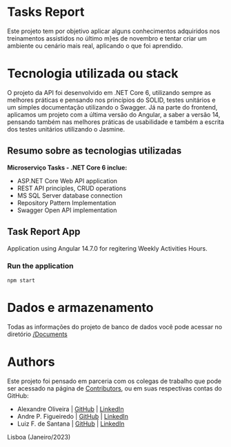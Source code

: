 # Tasks Report
Este projeto tem por objetivo aplicar alguns conhecimentos adquiridos nos treinamentos assistidos no último m}es de novembro e tentar criar um ambiente ou cenário mais real, aplicando o que foi aprendido.

# Tecnologia utilizada ou stack
O projeto da API foi desenvolvido em .NET Core 6, utilizando sempre as melhores práticas e pensando nos princípios do SOLID, testes unitários e um simples documentação utilizando o Swagger.
Já na parte do frontend, aplicamos um projeto com a última versão do Angular, a saber a versão 14, pensando também nas melhores práticas de usabilidade e também a escrita dos testes unitários utilizando o Jasmine.

## Resumo sobre as tecnologias utilizadas

<b>Microserviço Tasks - .NET Core 6 inclue:</b>

- ASP.NET Core Web API application
- REST API principles, CRUD operations
- MS SQL Server database connection
- Repository Pattern Implementation
- Swagger Open API implementation

## Task Report App
Application using Angular 14.7.0 for regitering Weekly Activities Hours.

### Run the application

`npm start`

# Dados e armazenamento
Todas as informações do projeto de banco de dados você pode acessar no diretório <a href="https://github.com/fernandosgodoy/tasks-report/tree/devel/documents">/Documents</a>

# Authors
Este projeto foi pensado em parceria com os colegas de trabalho que pode ser acessado na página de <a href="https://github.com/fernandosgodoy/tasks-report/graphs/contributors">Contributors</a>, ou em suas respectivas contas do GitHub:
- Alexandre Oliveira    | <a href="https://github.com/alexandrepd" target="_blank">GitHub</a> | <a href="https://www.linkedin.com/in/alexandre-alves-oliveira/" target="_blank">LinkedIn</a>
- Andre P. Figueiredo   | <a href="https://github.com/aandrepf" target="_blank">GitHub</a> | <a href="#" target="_blank">LinkedIn</a>
- Luiz F. de Santana    | <a href="https://www.github.com/fernandosgodoy" target="_blank">GitHub</a> | <a href="https://www.linkedin.com/in/luiz-fernando-s-997793189/" target="_blank">LinkedIn</a>

Lisboa (Janeiro/2023)
